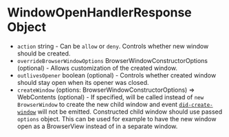 # WindowOpenHandlerResponse Object

* `action` string - Can be `allow` or `deny`. Controls whether new window should be created.
* `overrideBrowserWindowOptions` BrowserWindowConstructorOptions (optional) - Allows customization of the created window.
* `outlivesOpener` boolean (optional) - Controls whether created window should stay open when its opener was closed.
* `createWindow` (options: BrowserWindowConstructorOptions) => WebContents (optional) - If specified, will be called instead of `new BrowserWindow` to create the new child window and event [`did-create-window`](../web-contents.md#event-did-create-window) will not be emitted. Constructed child window should use passed `options` object. This can be used for example to have the new window open as a BrowserView instead of in a separate window.
